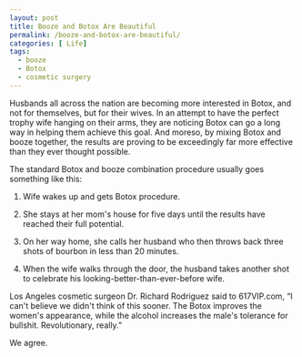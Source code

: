 ```yaml
---
layout: post
title: Booze and Botox Are Beautiful
permalink: /booze-and-botox-are-beautiful/
categories: [ Life]
tags:
  - booze
  - Botox
  - cosmetic surgery
---
```

Husbands all across the nation are becoming more interested in Botox, and not for themselves, but for their wives. In an attempt to have the perfect trophy wife hanging on their arms, they are noticing Botox can go a long way in helping them achieve this goal. And moreso, by mixing Botox and booze together, the results are proving to be exceedingly far more effective than they ever thought possible.

The standard Botox and booze combination procedure usually goes something like this:

1) Wife wakes up and gets Botox procedure.

2) She stays at her mom's house for five days until the results have reached their full potential.

3) On her way home, she calls her husband who then throws back three shots of bourbon in less than 20 minutes.

4) When the wife walks through the door, the husband takes another shot to celebrate his looking-better-than-ever-before wife.

Los Angeles cosmetic surgeon Dr. Richard Rodriguez said to 617VIP.com, “I can't believe we didn't think of this sooner. The Botox improves the women's appearance, while the alcohol increases the male's tolerance for bullshit. Revolutionary, really.”

We agree.
